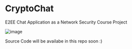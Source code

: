# CryptoChat
E2EE Chat Application as a Network Security Course Project

![image](https://user-images.githubusercontent.com/50498845/229319266-7bf59d6c-b7f4-4b82-b51c-4660ebb5c2e2.png)

Source Code will be availabe in this repo soon :)
